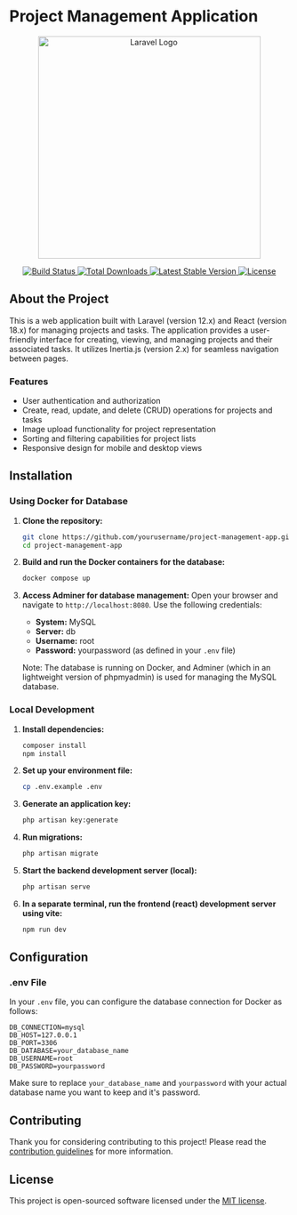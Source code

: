 # Project Management Application

<p align="center">
    <a href="https://laravel.com" target="_blank">
        <img src="https://raw.githubusercontent.com/laravel/art/master/logo-lockup/5%20SVG/2%20CMYK/1%20Full%20Color/laravel-logolockup-cmyk-red.svg" width="400" alt="Laravel Logo">
    </a>
</p>

<p align="center">
    <a href="https://github.com/laravel/framework/actions">
        <img src="https://github.com/laravel/framework/workflows/tests/badge.svg" alt="Build Status">
    </a>
    <a href="https://packagist.org/packages/laravel/framework">
        <img src="https://img.shields.io/packagist/dt/laravel/framework" alt="Total Downloads">
    </a>
    <a href="https://packagist.org/packages/laravel/framework">
        <img src="https://img.shields.io/packagist/v/laravel/framework" alt="Latest Stable Version">
    </a>
    <a href="https://packagist.org/packages/laravel/framework">
        <img src="https://img.shields.io/packagist/l/laravel/framework" alt="License">
    </a>
</p>

## About the Project

This is a web application built with Laravel (version 12.x) and React (version 18.x) for managing projects and tasks. The application provides a user-friendly interface for creating, viewing, and managing projects and their associated tasks. It utilizes Inertia.js (version 2.x) for seamless navigation between pages.

### Features

- User authentication and authorization
- Create, read, update, and delete (CRUD) operations for projects and tasks
- Image upload functionality for project representation
- Sorting and filtering capabilities for project lists
- Responsive design for mobile and desktop views

## Installation

### Using Docker for Database

1. **Clone the repository:**
   ```bash
   git clone https://github.com/yourusername/project-management-app.git
   cd project-management-app
   ```

2. **Build and run the Docker containers for the database:**
   ```bash
   docker compose up
   ```

3. **Access Adminer for database management:**
   Open your browser and navigate to `http://localhost:8080`. Use the following credentials:
   - **System:** MySQL
   - **Server:** db
   - **Username:** root
   - **Password:** yourpassword (as defined in your `.env` file)

   Note: The database is running on Docker, and Adminer (which in an lightweight version of phpmyadmin) is used for managing the MySQL database.

### Local Development

1. **Install dependencies:**
   ```bash
   composer install
   npm install
   ```

2. **Set up your environment file:**
   ```bash
   cp .env.example .env
   ```

3. **Generate an application key:**
   ```bash
   php artisan key:generate
   ```

4. **Run migrations:**
   ```bash
   php artisan migrate
   ```

5. **Start the backend development server (local):**
   ```bash
   php artisan serve
   ```

6. **In a separate terminal, run the frontend (react) development server using vite:**
   ```bash
   npm run dev
   ```

## Configuration

### .env File

In your `.env` file, you can configure the database connection for Docker as follows:

```env
DB_CONNECTION=mysql
DB_HOST=127.0.0.1
DB_PORT=3306
DB_DATABASE=your_database_name
DB_USERNAME=root
DB_PASSWORD=yourpassword
```

Make sure to replace `your_database_name` and `yourpassword` with your actual database name you want to keep and it's password.

## Contributing

Thank you for considering contributing to this project! Please read the [contribution guidelines](https://laravel.com/docs/contributions) for more information.

## License

This project is open-sourced software licensed under the [MIT license](https://opensource.org/licenses/MIT).